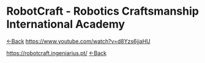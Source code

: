 # RobotCraft - Robotics Craftsmanship International Academy
[<-Back](..\readme.md)
https://www.youtube.com/watch?v=d8Yzs6jjaHU

https://robotcraft.ingeniarius.pt/
[<-Back](..\readme.md)
